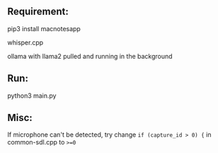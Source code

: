 ## Requirement:

pip3 install macnotesapp

whisper.cpp

ollama with llama2 pulled and running in the background

## Run:

python3 main.py

## Misc:

If microphone can't be detected, try change `if (capture_id > 0) {` in common-sdl.cpp to `>=0`
